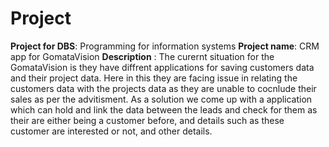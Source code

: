 # Project
**Project for DBS**: Programming for information systems
**Project name**: CRM app for GomataVision
**Description** : The curernt situation for the GomataVision is they have diffrent applications for saving customers data and their project data.
Here in this they are facing issue in relating the customers data with the projects data as they are unable to cocnlude their sales as per the advitisment. 
As a solution we come up with a application which can hold and link the data between the leads and check for them as their are either being a customer before, and details such as these customer are interested or not, and other details.

